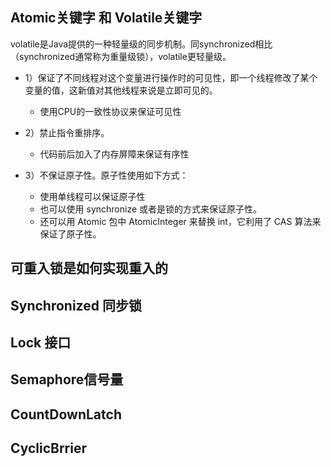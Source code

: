 ## Atomic关键字 和 Volatile关键字

volatile是Java提供的一种轻量级的同步机制。同synchronized相比（synchronized通常称为重量级锁），volatile更轻量级。

+ 1）保证了不同线程对这个变量进行操作时的可见性，即一个线程修改了某个变量的值，这新值对其他线程来说是立即可见的。

    + 使用CPU的一致性协议来保证可见性

+ 2）禁止指令重排序。
    
    + 代码前后加入了内存屏障来保证有序性 

+ 3）不保证原子性。原子性使用如下方式：

    + 使用单线程可以保证原子性
    + 也可以使用 synchronize 或者是锁的方式来保证原子性。
    + 还可以用 Atomic 包中 AtomicInteger 来替换 int，它利用了 CAS 算法来保证了原子性。




## 可重入锁是如何实现重入的

## Synchronized 同步锁 

## Lock 接口

## Semaphore信号量

## CountDownLatch

## CyclicBrrier




